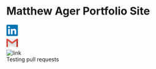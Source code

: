 <html>
<head>
<link rel="icon" type="image/x-icon" href="/Portfolio/Images/favicon.png">
<title>MA Portfolio</title>
<link rel="stylesheet" href="https://github.com/MatthaeusA/MatthaeusA.github.io/styles.css">
</head>
<h1>Matthew Ager Portfolio Site</h1>
<body>
<div class="linkscontainer">
    <div class="linkedin">
        <a href="https://www.linkedin.com/in/matthew-ager-83a83a23b/">
        <img src="/Images/LinkedIn_logo.png" alt="linkedin_logo" style height="30px" width="30px">
        </a>
    </div>
    <div class="email">
        <a href="mailto:mattager369@gmail.com">
        <img src="/Images/Gmail_Icon.png" alt="gmail_logo" style height="30px" width="30px">
        </a>
    </div>
</div>
<div class="hosting">
    <img src="https://dl.dropboxusercontent.com/scl/fi/l1lojl5kovm8czg322mbc/Favicon.png?rlkey=6p7qjtwfv4rl99z3b4xz0bt88&st=uvb1m5s4&dl=0" alt="link">
</div>
<div class="newitem">
    Testing pull requests
</div>
</body>
</html>
